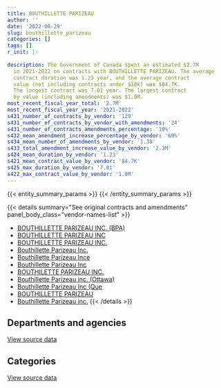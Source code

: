 ```yaml
---
title: BOUTHILLETTE PARIZEAU
author: ''
date: '2022-08-29'
slug: bouthillette_parizeau
categories: []
tags: []
r_init: |-
  
description: The Government of Canada spent an estimated $2.7M
  in 2021-2022 on contracts with BOUTHILLETTE PARIZEAU. The average
  contract duration was 1.23 year, and the average contract
  value (not including contracts under $10k) was $84.7K.
  The longest contract was 7.01 year. The largest contract
  by value (including amendments) was $1.0M.
most_recent_fiscal_year_total: '2.7M'
most_recent_fiscal_year_year: '2021-2022'
s431_number_of_contracts_by_vendor: '129'
s431_number_of_contracts_by_vendor_with_amendments: '24'
s431_number_of_contracts_amendments_percentage: '19%'
s432_mean_amendment_increase_percentage_by_vendor: '69%'
s434_mean_number_of_amendments_by_vendor: '1.38'
s433_total_amendment_increase_value_by_vendor: '2.3M'
s424_mean_duration_by_vendor: '1.23'
s421_mean_contract_value_by_vendor: '84.7K'
s425_max_duration_by_vendor: '7.01'
s422_max_contract_value_by_vendor: '1.0M'
---
```


<script src="/rmarkdown-libs/htmlwidgets/htmlwidgets.js"></script>
<link href="/rmarkdown-libs/datatables-css/datatables-crosstalk.css" rel="stylesheet" />
<script src="/rmarkdown-libs/datatables-binding/datatables.js"></script>
<script src="/rmarkdown-libs/jquery/jquery-3.6.0.min.js"></script>
<link href="/rmarkdown-libs/dt-core-bootstrap/css/dataTables.bootstrap.min.css" rel="stylesheet" />
<link href="/rmarkdown-libs/dt-core-bootstrap/css/dataTables.bootstrap.extra.css" rel="stylesheet" />
<script src="/rmarkdown-libs/dt-core-bootstrap/js/jquery.dataTables.min.js"></script>
<script src="/rmarkdown-libs/dt-core-bootstrap/js/dataTables.bootstrap.min.js"></script>
<link href="/rmarkdown-libs/crosstalk/css/crosstalk.min.css" rel="stylesheet" />
<script src="/rmarkdown-libs/crosstalk/js/crosstalk.min.js"></script>
<script src="/rmarkdown-libs/htmlwidgets/htmlwidgets.js"></script>
<link href="/rmarkdown-libs/datatables-css/datatables-crosstalk.css" rel="stylesheet" />
<script src="/rmarkdown-libs/datatables-binding/datatables.js"></script>
<script src="/rmarkdown-libs/jquery/jquery-3.6.0.min.js"></script>
<link href="/rmarkdown-libs/dt-core-bootstrap/css/dataTables.bootstrap.min.css" rel="stylesheet" />
<link href="/rmarkdown-libs/dt-core-bootstrap/css/dataTables.bootstrap.extra.css" rel="stylesheet" />
<script src="/rmarkdown-libs/dt-core-bootstrap/js/jquery.dataTables.min.js"></script>
<script src="/rmarkdown-libs/dt-core-bootstrap/js/dataTables.bootstrap.min.js"></script>
<link href="/rmarkdown-libs/crosstalk/css/crosstalk.min.css" rel="stylesheet" />
<script src="/rmarkdown-libs/crosstalk/js/crosstalk.min.js"></script>

{{< entity_summary_params >}}
{{< /entity_summary_params >}}

{{< details summary="See original contracts and amendments" panel_body_class="vendor-names-list" >}}
- [BOUTHILLETTE PARIZEAU INC. (BPA)](https://search.open.canada.ca/en/ct/?sort=contract_value_f%20desc&page=1&search_text=%22BOUTHILLETTE%20PARIZEAU%20INC.%20%28BPA%29%22)
- [BOUTHILLETTE PARIZEAU INC](https://search.open.canada.ca/en/ct/?sort=contract_value_f%20desc&page=1&search_text=%22BOUTHILLETTE%20PARIZEAU%20INC%22)
- [BOUTHILLETTE PARIZEAU INC.](https://search.open.canada.ca/en/ct/?sort=contract_value_f%20desc&page=1&search_text=%22BOUTHILLETTE%20PARIZEAU%20INC.%22)
- [Bouthillette Parizeau Inc.](https://search.open.canada.ca/en/ct/?sort=contract_value_f%20desc&page=1&search_text=%22Bouthillette%20Parizeau%20Inc.%22)
- [Bouthillette Parizeau Ince](https://search.open.canada.ca/en/ct/?sort=contract_value_f%20desc&page=1&search_text=%22Bouthillette%20Parizeau%20Ince%22)
- [Bouthillette Parizeau Inc](https://search.open.canada.ca/en/ct/?sort=contract_value_f%20desc&page=1&search_text=%22Bouthillette%20Parizeau%20Inc%22)
- [BOUTHILETTE PARIZEAU INC.](https://search.open.canada.ca/en/ct/?sort=contract_value_f%20desc&page=1&search_text=%22BOUTHILETTE%20PARIZEAU%20INC.%22)
- [Bouthillette Parizeau inc. (Ottawa)](https://search.open.canada.ca/en/ct/?sort=contract_value_f%20desc&page=1&search_text=%22Bouthillette%20Parizeau%20inc.%20%20%28Ottawa%29%22)
- [Bouthillette Parizeau Inc (Que](https://search.open.canada.ca/en/ct/?sort=contract_value_f%20desc&page=1&search_text=%22Bouthillette%20Parizeau%20Inc%20%28Que%22)
- [BOUTHILLETTE PARIZEAU](https://search.open.canada.ca/en/ct/?sort=contract_value_f%20desc&page=1&search_text=%22BOUTHILLETTE%20PARIZEAU%22)
- [Bouthillette Parizeau inc.](https://search.open.canada.ca/en/ct/?sort=contract_value_f%20desc&page=1&search_text=%22Bouthillette%20Parizeau%20inc.%22)
{{< /details >}}

## Departments and agencies

<div id="htmlwidget-1" style="width:100%;height:auto;" class="datatables html-widget"></div>
<script type="application/json" data-for="htmlwidget-1">{"x":{"style":"bootstrap","filter":"none","vertical":false,"data":[["<a href=\"/departments/aafc-aac/\">Agriculture and Agri-Food Canada<\/a>","<a href=\"/departments/csa-asc/\">Canadian Space Agency<\/a>","<a href=\"/departments/csc-scc/\">Correctional Service of Canada<\/a>","<a href=\"/departments/dnd-mdn/\">National Defence<\/a>","<a href=\"/departments/ec/\">Environment and Climate Change Canada<\/a>","<a href=\"/departments/hc-sc/\">Health Canada<\/a>","<a href=\"/departments/nrc-cnrc/\">National Research Council Canada<\/a>","<a href=\"/departments/nrcan-rncan/\">Natural Resources Canada<\/a>","<a href=\"/departments/pwgsc-tpsgc/\">Public Services and Procurement Canada<\/a>","<a href=\"/departments/rcmp-grc/\">Royal Canadian Mounted Police<\/a>"],[null,null,166641.92,200085.43,19576.18,null,null,202922.58,839231.35,20177.39],[47024.78,null,12790.97,116050.23,31583.82,103017.61,268539.16,112950.88,545198.87,54300.91],[22535.1,51111.56,27479.03,76783.43,37941.75,null,305679.07,112642.27,837699.64,null],[null,588671.63,31559.8,276243.43,null,56112.41,316426.01,32307.12,1392427.27,null]],"container":"<table class=\"table table-striped table-hover row-border order-column display\">\n  <thead>\n    <tr>\n      <th>Department<\/th>\n      <th>2018-2019<\/th>\n      <th>2019-2020<\/th>\n      <th>2020-2021<\/th>\n      <th>2021-2022<\/th>\n    <\/tr>\n  <\/thead>\n<\/table>","options":{"order":[[4,"desc"]],"pageLength":10,"autoWidth":true,"columnDefs":[{"targets":1,"render":"function(data, type, row, meta) {\n    return type !== 'display' ? data : DTWidget.formatCurrency(data, \"$\", 2, 3, \",\", \".\", true, null);\n  }"},{"targets":2,"render":"function(data, type, row, meta) {\n    return type !== 'display' ? data : DTWidget.formatCurrency(data, \"$\", 2, 3, \",\", \".\", true, null);\n  }"},{"targets":3,"render":"function(data, type, row, meta) {\n    return type !== 'display' ? data : DTWidget.formatCurrency(data, \"$\", 2, 3, \",\", \".\", true, null);\n  }"},{"targets":4,"render":"function(data, type, row, meta) {\n    return type !== 'display' ? data : DTWidget.formatCurrency(data, \"$\", 2, 3, \",\", \".\", true, null);\n  }"},{"width":"16%","targets":[1,2,3,4]},{"className":"dt-right","targets":[1,2,3,4]}],"orderClasses":false}},"evals":["options.columnDefs.0.render","options.columnDefs.1.render","options.columnDefs.2.render","options.columnDefs.3.render"],"jsHooks":[]}</script>
<p class="text-right">
<a href="https://github.com/GoC-Spending/contracts-data/tree/main/data/out/vendors/bouthillette_parizeau/summary_by_fiscal_year_by_department.csv" class="source-data-link btn btn-link">View source data</a>
</p>

## Categories

<div id="htmlwidget-2" style="width:100%;height:auto;" class="datatables html-widget"></div>
<script type="application/json" data-for="htmlwidget-2">{"x":{"style":"bootstrap","filter":"none","vertical":false,"data":[["<a href=\"/categories/facilities_and_construction/\">Facilities and construction<\/a>","<a href=\"/categories/professional_services/\">Professional services<\/a>","<a href=\"/categories/industrial_products_and_services/\">Industrial products and services<\/a>"],[1076568.79,372066.06,null],[1083519.46,207937.78,null],[1251435.96,219490.71,945.18],[2438860.13,237637.93,17249.62]],"container":"<table class=\"table table-striped table-hover row-border order-column display\">\n  <thead>\n    <tr>\n      <th>Category<\/th>\n      <th>2018-2019<\/th>\n      <th>2019-2020<\/th>\n      <th>2020-2021<\/th>\n      <th>2021-2022<\/th>\n    <\/tr>\n  <\/thead>\n<\/table>","options":{"order":[[4,"desc"]],"dom":"t","pageLength":30,"autoWidth":true,"columnDefs":[{"targets":1,"render":"function(data, type, row, meta) {\n    return type !== 'display' ? data : DTWidget.formatCurrency(data, \"$\", 2, 3, \",\", \".\", true, null);\n  }"},{"targets":2,"render":"function(data, type, row, meta) {\n    return type !== 'display' ? data : DTWidget.formatCurrency(data, \"$\", 2, 3, \",\", \".\", true, null);\n  }"},{"targets":3,"render":"function(data, type, row, meta) {\n    return type !== 'display' ? data : DTWidget.formatCurrency(data, \"$\", 2, 3, \",\", \".\", true, null);\n  }"},{"targets":4,"render":"function(data, type, row, meta) {\n    return type !== 'display' ? data : DTWidget.formatCurrency(data, \"$\", 2, 3, \",\", \".\", true, null);\n  }"},{"width":"16%","targets":[1,2,3,4]},{"className":"dt-right","targets":[1,2,3,4]}],"orderClasses":false,"lengthMenu":[10,25,30,50,100]}},"evals":["options.columnDefs.0.render","options.columnDefs.1.render","options.columnDefs.2.render","options.columnDefs.3.render"],"jsHooks":[]}</script>
<p class="text-right">
<a href="https://github.com/GoC-Spending/contracts-data/tree/main/data/out/vendors/bouthillette_parizeau/summary_by_fiscal_year_by_category.csv" class="source-data-link btn btn-link">View source data</a>
</p>
